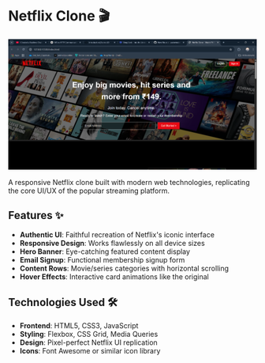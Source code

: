 # Netflix Clone 🎬

![Netflix Clone Preview](assests/images/Netflix_Clone.png)

A responsive Netflix clone built with modern web technologies, replicating the core UI/UX of the popular streaming platform.

## Features ✨

- **Authentic UI**: Faithful recreation of Netflix's iconic interface
- **Responsive Design**: Works flawlessly on all device sizes
- **Hero Banner**: Eye-catching featured content display
- **Email Signup**: Functional membership signup form
- **Content Rows**: Movie/series categories with horizontal scrolling
- **Hover Effects**: Interactive card animations like the original

## Technologies Used 🛠️

- **Frontend**: HTML5, CSS3, JavaScript
- **Styling**: Flexbox, CSS Grid, Media Queries
- **Design**: Pixel-perfect Netflix UI replication
- **Icons**: Font Awesome or similar icon library
